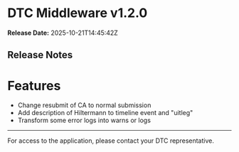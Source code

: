 # DTC Middleware v1.2.0

**Release Date:** 2025-10-21T14:45:42Z

## Release Notes

# Features

- Change resubmit of CA to normal submission
- Add description of Hiltermann to timeline event and "uitleg"
- Transform some error logs into warns or logs

---

For access to the application, please contact your DTC representative.
